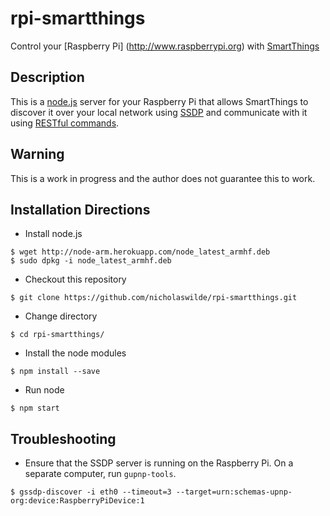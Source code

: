 # rpi-smartthings
Control your [Raspberry Pi] (http://www.raspberrypi.org) with [SmartThings](http://www.smartthings.com)

## Description
This is a [node.js](https://nodejs.org) server for your Raspberry Pi that allows SmartThings
to discover it over your local network using [SSDP](https://tools.ietf.org/html/draft-cai-ssdp-v1-03) and communicate with
it using [RESTful commands](https://en.wikipedia.org/wiki/Representational_state_transfer).

## Warning
This is a work in progress and the author does not guarantee this to
work.

## Installation Directions
 - Install node.js
```
$ wget http://node-arm.herokuapp.com/node_latest_armhf.deb
$ sudo dpkg -i node_latest_armhf.deb
```
 - Checkout this repository
```
$ git clone https://github.com/nicholaswilde/rpi-smartthings.git
```
 - Change directory
```
$ cd rpi-smartthings/
```
 - Install the node modules
```
$ npm install --save
```
 - Run node
```
$ npm start
```
## Troubleshooting
 - Ensure that the SSDP server is running on the Raspberry Pi. On a
separate computer, run `gupnp-tools`.
```
$ gssdp-discover -i eth0 --timeout=3 --target=urn:schemas-upnp-org:device:RaspberryPiDevice:1
```
